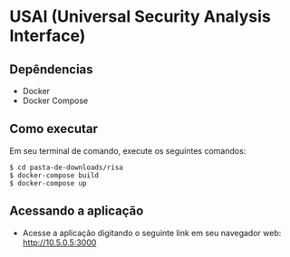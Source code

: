 # USAI (Universal Security Analysis Interface)

## Depêndencias
- Docker
- Docker Compose

## Como executar

Em seu terminal de comando, execute os seguintes comandos:

```
$ cd pasta-de-downloads/risa
$ docker-compose build
$ docker-compose up
```
## Acessando a aplicação

- Acesse a aplicação digitando o seguinte link em seu navegador web: http://10.5.0.5:3000